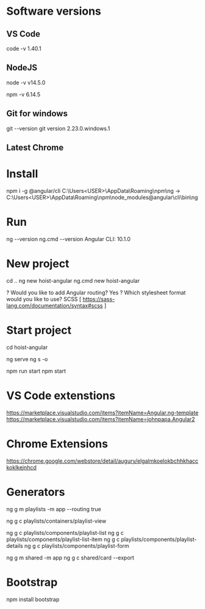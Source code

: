 # Software versions

## VS Code
code -v
1.40.1

## NodeJS
node -v
v14.5.0

npm -v
6.14.5

## Git for windows
git --version
git version 2.23.0.windows.1

## Latest Chrome 

# Install
npm i -g @angular/cli 
C:\Users\<USER>\AppData\Roaming\npm\ng -> C:\Users\<USER>\AppData\Roaming\npm\node_modules\@angular\cli\bin\ng

# Run
ng --version
ng.cmd --version
Angular CLI: 10.1.0

# New project
cd ..
ng new hoist-angular
ng.cmd new hoist-angular

? Would you like to add Angular routing? Yes
? Which stylesheet format would you like to use? SCSS   [ https://sass-lang.com/documentation/syntax#scss ]

# Start project
cd hoist-angular

ng serve 
ng s -o

npm run start
npm start

# VS Code extenstions
https://marketplace.visualstudio.com/items?itemName=Angular.ng-template
https://marketplace.visualstudio.com/items?itemName=johnpapa.Angular2

# Chrome Extensions
https://chrome.google.com/webstore/detail/augury/elgalmkoelokbchhkhacckoklkejnhcd

# Generators
ng g m playlists -m app --routing true

ng g c playlists/containers/playlist-view

ng g c playlists/components/playlist-list
ng g c playlists/components/playlist-list-item
ng g c playlists/components/playlist-details
ng g c playlists/components/playlist-form

ng g m shared -m app
ng g c shared/card --export

# Bootstrap
 npm install bootstrap


